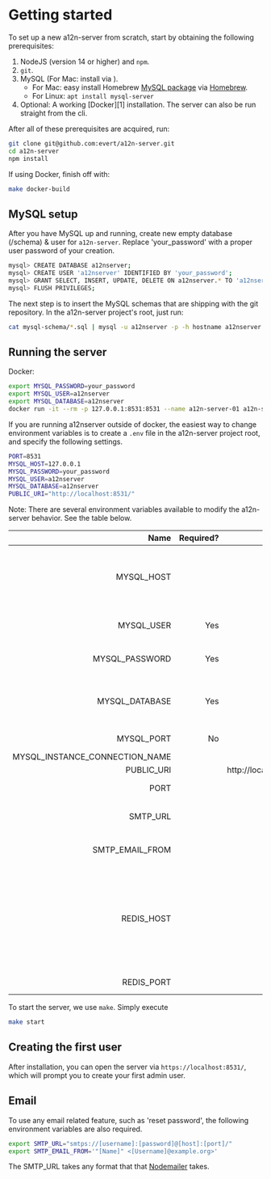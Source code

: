 Getting started
===============

To set up a new a12n-server from scratch, start by obtaining the following
prerequisites:

1. NodeJS (version 14 or higher) and `npm`.
2. `git`.
3. MySQL (For Mac: install via ).
    - For Mac: easy install Homebrew [MySQL package](https://formulae.brew.sh/formula/mysql) via [Homebrew](https://brew.sh/).
    - For Linux: `apt install mysql-server`
4. Optional: A working [Docker][1] installation. The server can also be run straight from the cli.


After all of these prerequisites are acquired, run:

```sh
git clone git@github.com:evert/a12n-server.git
cd a12n-server
npm install
```

If using Docker, finish off with:

```sh
make docker-build
```

MySQL setup
-----------

After you have MySQL up and running, create new empty database (/schema) & user for `a12n-server`. Replace 'your_password' with a proper user password of your creation.

```sh
mysql> CREATE DATABASE a12nserver;
mysql> CREATE USER 'a12nserver' IDENTIFIED BY 'your_password';
mysql> GRANT SELECT, INSERT, UPDATE, DELETE ON a12nserver.* TO 'a12nserver';
mysql> FLUSH PRIVILEGES;
```

The next step is to insert the MySQL schemas that are shipping with the git repository. In the a12n-server project's root, just run:

```sh
cat mysql-schema/*.sql | mysql -u a12nserver -p -h hostname a12nserver
```

Running the server
------------------

Docker:

```sh
export MYSQL_PASSWORD=your_password
export MYSQL_USER=a12nserver
export MYSQL_DATABASE=a12nserver
docker run -it --rm -p 127.0.0.1:8531:8531 --name a12n-server-01 a12n-server
```

If you are running a12nserver outside of docker, the easiest way to change environment variables is to create a `.env` file in the a12n-server project root, and specify the following settings.

```sh
PORT=8531
MYSQL_HOST=127.0.0.1
MYSQL_PASSWORD=your_password
MYSQL_USER=a12nserver
MYSQL_DATABASE=a12nserver
PUBLIC_URI="http://localhost:8531/"
```

Note: There are several environment variables available to modify the a12n-server
behavior. See the table below.

|                           Name | Required? |               Default | Description                                                   |
|-------------------------------:|----------:|----------------------:|---------------------------------------------------------------|
|                     MYSQL_HOST |           |             127.0.0.1 | IP address to connect to where the `mysql-schema` was applied |
|                     MYSQL_USER |       Yes |                       | User to connect to MySQL with                                 |
|                 MYSQL_PASSWORD |       Yes |                       | Password to authenticate to MySQL                             |
|                 MYSQL_DATABASE |       Yes |                       | Database where the `mysql-schema` was applied                 |
|                 MYSQL_PORT     |       No  |                  3306 | The port of MySQL                                             |
| MYSQL_INSTANCE_CONNECTION_NAME |           |                       |                                                               |
|                     PUBLIC_URI |           | http://localhost:8531 |                                                               |
|                           PORT |           |                  8531 | Port to host the API on.                                      |
|                       SMTP_URL |           |                       | See below section, [Email](#Email)                      |
|                SMTP_EMAIL_FROM |           |                       | See below section, [Email](#Email)                      |
|                     REDIS_HOST |           |                       | When specified, use Redis as a session storage. Required for running the server on multiple hosts.
|                     REDIS_PORT |           |                  6379 | Set tcp port for Redis


To start the server, we use `make`. Simply execute

```sh
make start
```

Creating the first user
-----------------------

After installation, you can open the server via `https://localhost:8531/`,
which will prompt you to create your first admin user.

Email
-----

To use any email related feature, such as 'reset password', the following environment variables are also required.

```sh
export SMTP_URL="smtps://[username]:[password]@[host]:[port]/"
export SMTP_EMAIL_FROM='"[Name]" <[Username]@example.org>'
```
The SMTP_URL takes any format that that [Nodemailer](https://nodemailer.com/smtp/) takes.
